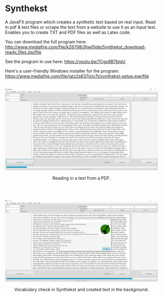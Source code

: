 # Synthekst
A JavaFX program which creates a synthetic text based on real input. 
Read in pdf & text files or scrape the text from a website to use it as an input text. 
Enables you to create TXT and PDF files as well as Latex code. 

You can download the full program here: http://www.mediafire.com/file/k26798i3hwl5jde/Synthekst_download-ready_files.zip/file

See the program in use here: https://youtu.be/7Cgx8B7blqU

Here's a user-friendly Windows installer for the program: https://www.mediafire.com/file/jatz2s637jzjv7t/synthekst-setup.exe/file
<br><br>

![Reading in text with Synthekst](screenshot/scr_synthekst_1.jpg?raw=true "Reading in text with Synthekst")
<p align="center">Reading in a text from a PDF.</p>
<br><br>

![Text creation and vocabulary evaluation](screenshot/scr_synthekst_2.jpg?raw=true "Text creation and vocabulary evaluation")
<p align="center">Vocabulary check in Synthekst and created text in the background.</p>
